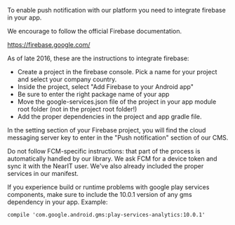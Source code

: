 To enable push notification with our platform you need to integrate firebase in your app.

We encourage to follow the official Firebase documentation.

https://firebase.google.com/

As of late 2016, these are the instructions to integrate firebase:
* Create a project in the firebase console. Pick a name for your project and select your company country.
* Inside the project, select "Add Firebase to your Android app"
* Be sure to enter the right package name of your app
* Move the google-services.json file of the project in your app module root folder (not in the project root folder!)
* Add the proper dependencies in the project and app gradle file.

In the setting section of your Firebase project, you will find the cloud messaging server key to enter in the "Push notification" section of our CMS.

Do not follow FCM-specific instructions: that part of the process is automatically handled by our library. We ask FCM for a device token and sync it with the NearIT user. We've also already included the proper services in our manifest.

If you experience build or runtime problems with google play services components, make sure to include the 10.0.1 version of any gms dependency in your app.
Example:
```
compile 'com.google.android.gms:play-services-analytics:10.0.1'
```
